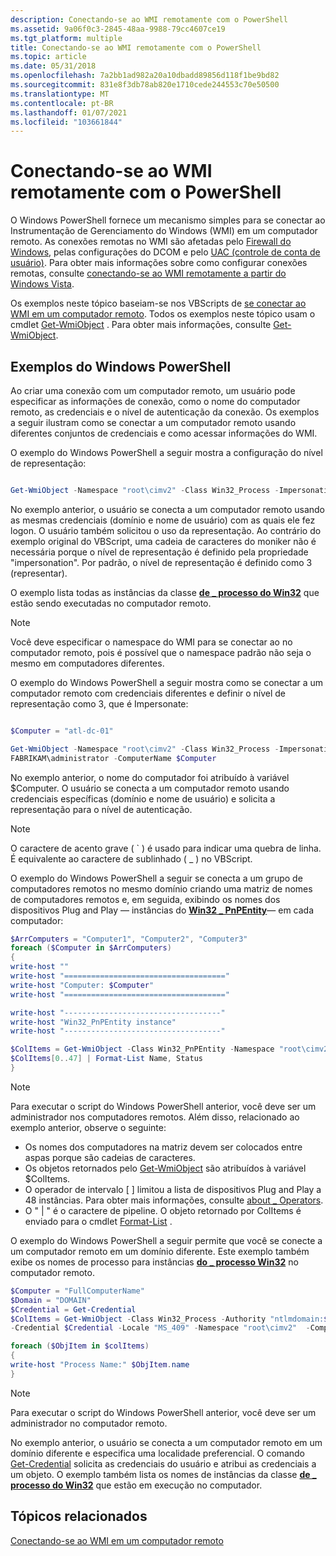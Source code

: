 ```yaml
---
description: Conectando-se ao WMI remotamente com o PowerShell
ms.assetid: 9a06f0c3-2845-48aa-9988-79cc4607ce19
ms.tgt_platform: multiple
title: Conectando-se ao WMI remotamente com o PowerShell
ms.topic: article
ms.date: 05/31/2018
ms.openlocfilehash: 7a2bb1ad982a20a10dbadd89856d118f1be9bd82
ms.sourcegitcommit: 831e8f3db78ab820e1710cede244553c70e50500
ms.translationtype: MT
ms.contentlocale: pt-BR
ms.lasthandoff: 01/07/2021
ms.locfileid: "103661844"
---
```

# <a name="connecting-to-wmi-remotely-with-powershell"></a>Conectando-se ao WMI remotamente com o PowerShell

O Windows PowerShell fornece um mecanismo simples para se conectar ao Instrumentação de Gerenciamento do Windows (WMI) em um computador remoto. As conexões remotas no WMI são afetadas pelo [Firewall do Windows](/previous-versions/windows/it-pro/windows-server-2008-R2-and-2008/cc754274(v=ws.11)), pelas configurações do DCOM e pelo [UAC (controle de conta de usuário)](/previous-versions/aa905108(v=msdn.10)). Para obter mais informações sobre como configurar conexões remotas, consulte [conectando-se ao WMI remotamente a partir do Windows Vista](connecting-to-wmi-remotely-starting-with-vista.md).

Os exemplos neste tópico baseiam-se nos VBScripts de [se conectar ao WMI em um computador remoto](connecting-to-wmi-on-a-remote-computer.md). Todos os exemplos neste tópico usam o cmdlet [Get-WmiObject](/previous-versions//dd315295(v=technet.10)) . Para obter mais informações, consulte [Get-WmiObject](/previous-versions//dd315295(v=technet.10)).

## <a name="windows-powershell-examples"></a>Exemplos do Windows PowerShell

Ao criar uma conexão com um computador remoto, um usuário pode especificar as informações de conexão, como o nome do computador remoto, as credenciais e o nível de autenticação da conexão. Os exemplos a seguir ilustram como se conectar a um computador remoto usando diferentes conjuntos de credenciais e como acessar informações do WMI.

O exemplo do Windows PowerShell a seguir mostra a configuração do nível de representação:


```PowerShell

Get-WmiObject -Namespace "root\cimv2" -Class Win32_Process -Impersonation 3 -ComputerName Computer_B
```



No exemplo anterior, o usuário se conecta a um computador remoto usando as mesmas credenciais (domínio e nome de usuário) com as quais ele fez logon. O usuário também solicitou o uso da representação. Ao contrário do exemplo original do VBScript, uma cadeia de caracteres do moniker não é necessária porque o nível de representação é definido pela propriedade "impersonation". Por padrão, o nível de representação é definido como 3 (representar).

O exemplo lista todas as instâncias da classe [**de \_ processo do Win32**](/windows/desktop/CIMWin32Prov/win32-process) que estão sendo executadas no computador remoto.

> [!Note]  
> Você deve especificar o namespace do WMI para se conectar ao no computador remoto, pois é possível que o namespace padrão não seja o mesmo em computadores diferentes.

 

O exemplo do Windows PowerShell a seguir mostra como se conectar a um computador remoto com credenciais diferentes e definir o nível de representação como 3, que é Impersonate:


```PowerShell

$Computer = "atl-dc-01"

Get-WmiObject -Namespace "root\cimv2" -Class Win32_Process -Impersonation 3 -Credential `
FABRIKAM\administrator -ComputerName $Computer
```



No exemplo anterior, o nome do computador foi atribuído à variável $Computer. O usuário se conecta a um computador remoto usando credenciais específicas (domínio e nome de usuário) e solicita a representação para o nível de autenticação.

> [!Note]  
> O caractere de acento grave ( \` ) é usado para indicar uma quebra de linha. É equivalente ao caractere de sublinhado ( \_ ) no VBScript.

 

O exemplo do Windows PowerShell a seguir se conecta a um grupo de computadores remotos no mesmo domínio criando uma matriz de nomes de computadores remotos e, em seguida, exibindo os nomes dos dispositivos Plug and Play — instâncias do [**Win32 \_ PnPEntity**](/windows/desktop/CIMWin32Prov/win32-pnpentity)— em cada computador:


```PowerShell
$ArrComputers = "Computer1", "Computer2", "Computer3"
foreach ($Computer in $ArrComputers) 
{
write-host ""
write-host "===================================="
write-host "Computer: $Computer"
write-host "===================================="

write-host "-----------------------------------"
write-host "Win32_PnPEntity instance"
write-host "-----------------------------------"

$ColItems = Get-WmiObject -Class Win32_PnPEntity -Namespace "root\cimv2" -Computer $Computer
$ColItems[0..47] | Format-List Name, Status
}
```



> [!Note]  
> Para executar o script do Windows PowerShell anterior, você deve ser um administrador nos computadores remotos. Além disso, relacionado ao exemplo anterior, observe o seguinte:

 

-   Os nomes dos computadores na matriz devem ser colocados entre aspas porque são cadeias de caracteres.
-   Os objetos retornados pelo [Get-WmiObject](/previous-versions//dd315295(v=technet.10)) são atribuídos à variável $ColItems.
-   O operador de intervalo \[ \] limitou a lista de dispositivos Plug and Play a 48 instâncias. Para obter mais informações, consulte [about \_ Operators](/previous-versions//dd347588(v=technet.10)).
-   O " \| " é o caractere de pipeline. O objeto retornado por ColItems é enviado para o cmdlet [Format-List]( /previous-versions//dd347700(v=technet.10)) .

O exemplo do Windows PowerShell a seguir permite que você se conecte a um computador remoto em um domínio diferente. Este exemplo também exibe os nomes de processo para instâncias [**do \_ processo Win32**](/windows/desktop/CIMWin32Prov/win32-process) no computador remoto.


```PowerShell
$Computer = "FullComputerName" 
$Domain = "DOMAIN"
$Credential = Get-Credential
$ColItems = Get-WmiObject -Class Win32_Process -Authority "ntlmdomain:$Domain" `
-Credential $Credential -Locale "MS_409" -Namespace "root\cimv2"  -ComputerName $Computer

foreach ($ObjItem in $colItems) 
{
write-host "Process Name:" $ObjItem.name
}
```



> [!Note]  
> Para executar o script do Windows PowerShell anterior, você deve ser um administrador no computador remoto.

 

No exemplo anterior, o usuário se conecta a um computador remoto em um domínio diferente e especifica uma localidade preferencial. O comando [Get-Credential](/previous-versions//dd315327(v=technet.10)) solicita as credenciais do usuário e atribui as credenciais a um objeto. O exemplo também lista os nomes de instâncias da classe [**de \_ processo do Win32**](/windows/desktop/CIMWin32Prov/win32-process) que estão em execução no computador.

## <a name="related-topics"></a>Tópicos relacionados

<dl> <dt>

[Conectando-se ao WMI em um computador remoto](connecting-to-wmi-on-a-remote-computer.md)
</dt> </dl>

 

 
